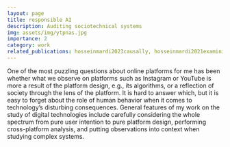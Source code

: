 ```yaml
---
layout: page
title: responsible AI
description: Auditing sociotechnical systems
img: assets/img/ytpnas.jpg
importance: 2
category: work
related_publications: hosseinmardi2023causally, hosseinmardi2021examining, horta2023deplatforming
---
```


One of the most puzzling questions about online platforms for me has been whether what we observe on platforms such as Instagram or YouTube
is more a result of the platform design, e.g., its algorithms, or a reflection of society through the lens of the platform. It is hard to
answer which, but it is easy to forget about the role of human behavior when it comes to technology’s disturbing consequences.
General features of my work on the study of digital technologies include carefully considering the whole spectrum from pure user
intention to pure platform design, performing cross-platform analysis, and putting observations into context when studying
complex systems.